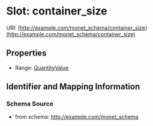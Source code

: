 # Slot: container_size

URI: [http://example.com/monet_schema/container_size](http://example.com/monet_schema/container_size)



<!-- no inheritance hierarchy -->


## Properties

 * Range: [QuantityValue](QuantityValue.md)



## Identifier and Mapping Information







### Schema Source


* from schema: http://example.com/monet_schema



